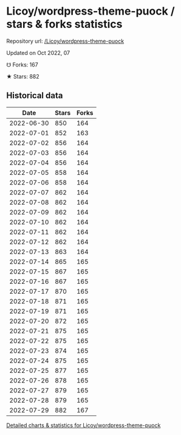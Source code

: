 # Licoy/wordpress-theme-puock / stars & forks statistics

Repository url: [/Licoy/wordpress-theme-puock](https://github.com/Licoy/wordpress-theme-puock)

Updated on Oct 2022, 07

☋ Forks: 167

★ Stars: 882

## Historical data
| Date | Stars | Forks |
|------|-------|-------|
| 2022-06-30 | 850 | 164 | 
| 2022-07-01 | 852 | 163 | 
| 2022-07-02 | 856 | 164 | 
| 2022-07-03 | 856 | 164 | 
| 2022-07-04 | 856 | 164 | 
| 2022-07-05 | 858 | 164 | 
| 2022-07-06 | 858 | 164 | 
| 2022-07-07 | 862 | 164 | 
| 2022-07-08 | 862 | 164 | 
| 2022-07-09 | 862 | 164 | 
| 2022-07-10 | 862 | 164 | 
| 2022-07-11 | 862 | 164 | 
| 2022-07-12 | 862 | 164 | 
| 2022-07-13 | 863 | 164 | 
| 2022-07-14 | 865 | 165 | 
| 2022-07-15 | 867 | 165 | 
| 2022-07-16 | 867 | 165 | 
| 2022-07-17 | 870 | 165 | 
| 2022-07-18 | 871 | 165 | 
| 2022-07-19 | 871 | 165 | 
| 2022-07-20 | 872 | 165 | 
| 2022-07-21 | 875 | 165 | 
| 2022-07-22 | 875 | 165 | 
| 2022-07-23 | 874 | 165 | 
| 2022-07-24 | 875 | 165 | 
| 2022-07-25 | 877 | 165 | 
| 2022-07-26 | 878 | 165 | 
| 2022-07-27 | 879 | 165 | 
| 2022-07-28 | 879 | 165 | 
| 2022-07-29 | 882 | 167 | 


[Detailed charts & statistics for Licoy/wordpress-theme-puock](https://reviewgithub.com/rep/Licoy/wordpress-theme-puock)
